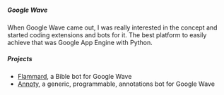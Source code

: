 <h5>Google Wave</h5>

<p>When Google Wave came out, I was really interested in the concept and started coding extensions and bots for it. The best platform to easily achieve that was Google App Engine with Python.</p>

<h5>Projects</h5>

<p>
<ul>
  <li><a href="https://launchpad.net/wavebiblebot">Flammard</a>, a Bible bot for Google Wave</li>
  <li><a href="https://launchpad.net/annoty">Annoty</a>, a generic, programmable, annotations bot for Google Wave</li>
</ul>
</p>
